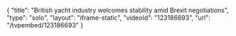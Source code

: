 {
    "title": "British yacht industry welcomes stability amid Brexit negotiations",
    "type": "solo",
    "layout": "iframe-static",
    "videoId": "123186693",
    "url": "\/tvpembed\/123186693"
}